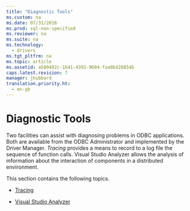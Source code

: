 ```yaml
---
title: "Diagnostic Tools"
ms.custom: na
ms.date: 07/31/2016
ms.prod: sql-non-specified
ms.reviewer: na
ms.suite: na
ms.technology: 
  - drivers
ms.tgt_pltfrm: na
ms.topic: article
ms.assetid: a580492c-1b41-4393-9604-faa0bd28854b
caps.latest.revision: 7
manager: jhubbard
translation.priority.ht: 
  - en-gb
---
```

# Diagnostic Tools
Two facilities can assist with diagnosing problems in ODBC applications. Both are available from the ODBC Administrator and implemented by the Driver Manager. *Tracing* provides a means to record to a log file the sequence of function calls. Visual Studio Analyzer allows the analysis of information about the interaction of components in a distributed environment.  
  
 This section contains the following topics.  
  
-   [Tracing](../content/Tracing.md)  
  
-   [Visual Studio Analyzer](../content/Visual-Studio-Analyzer.md)